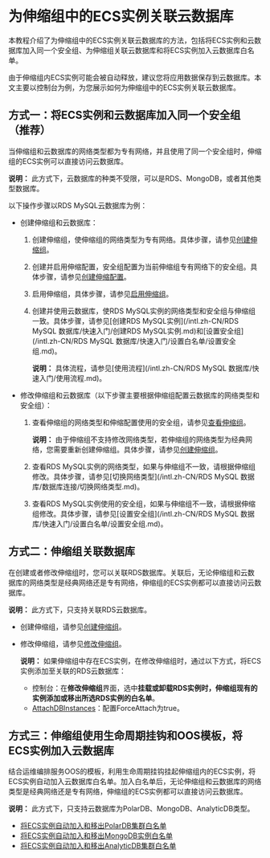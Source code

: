 # 为伸缩组中的ECS实例关联云数据库

本教程介绍了为伸缩组中的ECS实例关联云数据库的方法，包括将ECS实例和云数据库加入同一个安全组、为伸缩组关联云数据库和将ECS实例加入云数据库白名单。

由于伸缩组内ECS实例可能会被自动释放，建议您将应用数据保存到云数据库。本文主要以控制台为例，为您展示如何为伸缩组中的ECS实例关联云数据库。

## 方式一：将ECS实例和云数据库加入同一个安全组（推荐）

当伸缩组和云数据库的网络类型都为专有网络，并且使用了同一个安全组时，伸缩组的ECS实例可以直接访问云数据库。

**说明：** 此方式下，云数据库的种类不受限，可以是RDS、MongoDB，或者其他类型数据库。

以下操作步骤以RDS MySQL云数据库为例：

-   创建伸缩组和云数据库：
    1.  创建伸缩组，使伸缩组的网络类型为专有网络。具体步骤，请参见[创建伸缩组](/intl.zh-CN/伸缩组/伸缩组/创建伸缩组.md)。
    2.  创建并启用伸缩配置，安全组配置为当前伸缩组专有网络下的安全组。具体步骤，请参见[创建伸缩配置](/intl.zh-CN/伸缩组/组内实例配置信息来源/创建伸缩配置.md)。
    3.  启用伸缩组，具体步骤，请参见[启用伸缩组](/intl.zh-CN/伸缩组/伸缩组/启用伸缩组.md)。
    4.  创建并使用云数据库，使RDS MySQL实例的网络类型和安全组与伸缩组一致。具体步骤，请参见[创建RDS MySQL实例](/intl.zh-CN/RDS MySQL 数据库/快速入门/创建RDS MySQL实例.md)和[设置安全组](/intl.zh-CN/RDS MySQL 数据库/快速入门/设置白名单/设置安全组.md)。

        **说明：** 具体流程，请参见[使用流程](/intl.zh-CN/RDS MySQL 数据库/快速入门/使用流程.md)。

-   修改伸缩组和云数据库（以下步骤主要根据伸缩组配置云数据库的网络类型和安全组）：
    1.  查看伸缩组的网络类型和伸缩配置使用的安全组，请参见[查看伸缩组](/intl.zh-CN/伸缩组/伸缩组/查看伸缩组.md)。

        **说明：** 由于伸缩组不支持修改网络类型，若伸缩组的网络类型为经典网络，您需要重新创建伸缩组。具体步骤，请参见[创建伸缩组](/intl.zh-CN/伸缩组/伸缩组/创建伸缩组.md)。

    2.  查看RDS MySQL实例的网络类型，如果与伸缩组不一致，请根据伸缩组修改。具体步骤，请参见[切换网络类型](/intl.zh-CN/RDS MySQL 数据库/数据库连接/切换网络类型.md)。
    3.  查看RDS MySQL实例使用的安全组，如果与伸缩组不一致，请根据伸缩组修改。具体步骤，请参见[设置安全组](/intl.zh-CN/RDS MySQL 数据库/快速入门/设置白名单/设置安全组.md)。

## 方式二：伸缩组关联数据库

在创建或者修改伸缩组时，您可以关联RDS数据库。关联后，无论伸缩组和云数据库的网络类型是经典网络还是专有网络，伸缩组的ECS实例都可以直接访问云数据库。

**说明：** 此方式下，只支持关联RDS云数据库。

-   创建伸缩组，请参见[创建伸缩组](/intl.zh-CN/伸缩组/伸缩组/创建伸缩组.md)。
-   修改伸缩组，请参见[修改伸缩组](/intl.zh-CN/伸缩组/伸缩组/修改伸缩组.md)。

    **说明：** 如果伸缩组中存在ECS实例，在修改伸缩组时，通过以下方式，将ECS实例添加至关联的RDS云数据库：

    -   控制台：在**修改伸缩组**界面，选中**挂载或卸载RDS实例时，伸缩组现有的实例添加或移出所选RDS实例的白名单**。
    -   [AttachDBInstances](/intl.zh-CN/API参考/伸缩组/AttachDBInstances.md)：配置ForceAttach为true。

## 方式三：伸缩组使用生命周期挂钩和OOS模板，将ECS实例加入云数据库

结合运维编排服务OOS的模板，利用生命周期挂钩挂起伸缩组内的ECS实例，将ECS实例自动加入云数据库白名单。加入白名单后，无论伸缩组和云数据库的网络类型是经典网络还是专有网络，伸缩组的ECS实例都可以直接访问云数据库。

**说明：** 此方式下，只支持云数据库为PolarDB、MongoDB、AnalyticDB类型。

-   [将ECS实例自动加入和移出PolarDB集群白名单]()
-   [将ECS实例自动加入和移出MongoDB实例白名单]()
-   [将ECS实例自动加入和移出AnalyticDB集群白名单]()

